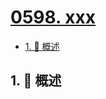 # [0598. xxx](https://github.com/Tdahuyou/TNotes.leetcode/tree/main/notes/0598.%20xxx)

<!-- region:toc -->

- [1. 📝 概述](#1--概述)

<!-- endregion:toc -->

## 1. 📝 概述
